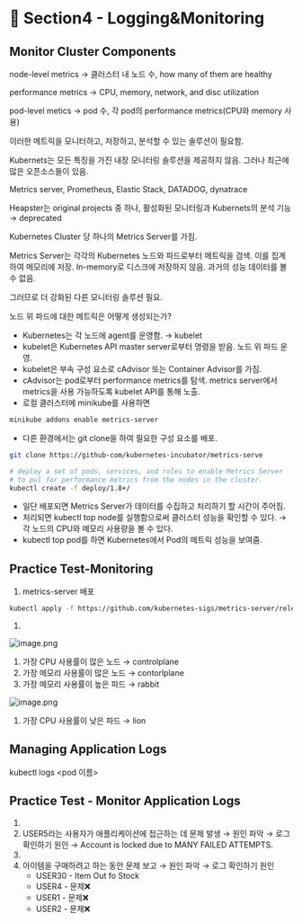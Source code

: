 # 🍨 Section4 - Logging&Monitoring

## Monitor Cluster Components


node-level metrics → 클러스터 내 노드 수, how many of them are healthy


performance metrics → CPU, memory, network, and disc utilization


pod-level  metics → pod 수, 각 pod의 performance metrics(CPU와 memory 사용)


이러한 메트릭을 모니터하고, 저장하고, 분석할 수 있는 솔루션이 필요함.


Kubernets는 모든 특징을 가진 내장 모니터링 솔루션을 제공하지 않음. 그러나 최근에 많은 오픈소스들이 있음.


Metrics server, Prometheus, Elastic Stack, DATADOG, dynatrace


Heapster는 original projects 중 하나, 활성화된 모니터링과 Kubernets의 분석 기능 → deprecated


Kubernetes Cluster 당 하나의 Metrics Server를 가짐.


Metrics Server는 각각의 Kubernetes 노드와 파드로부터 메트릭을 검색. 이를 집계하여 메모리에 저장. In-memory로 디스크에 저장하지 않음. 과거의 성능 데이터를 볼 수 없음.


그러므로 더 강화된 다른 모니터링 솔루션 필요.


노드 위 파드에 대한 메트릭은 어떻게 생성되는가?

- Kubernetes는 각 노드에 agent를 운영함. → kubelet
- kubelet은 Kubernetes API master server로부터 명령을 받음. 노드 위 파드 운영.
- kubelet은 부속 구성 요소로 cAdvisor 또는 Container Advisor를 가짐.
- cAdvisor는 pod로부터 performance metrics를 탐색. metrics server에서 metrics을 사용 가능하도록  kubelet API를 통해 노출.
- 로컬 클러스터에 minikube를 사용하면

```bash
minikube addons enable metrics-server
```

- 다른 환경에서는 git clone을 하여 필요한 구성 요소를 배포.

```bash
git clone https://github-com/kubernetes-incubator/metrics-serve

# deploy a set of pods, services, and roles to enable Metrics Server
# to pul for performance metrics from the nodes in the cluster.
kubectl create -f deploy/1.8+/
```

- 일단 배포되면 Metrics Server가 데이터를 수집하고 처리하기 할 시간이 주어짐.
- 처리되면 kubectl top node를 실행함으로써 클러스터 성능을 확인할 수 있다. → 각 노드의 CPU와 메모리 사용량을 볼 수 있다.
- kubectl top pod를 하면 Kubernetes에서 Pod의 메트릭 성능을 보여줌.

## Practice Test-Monitoring

1. metrics-server 배포

```bash
kubectl apply -f https://github.com/kubernetes-sigs/metrics-server/releases/latest/download/components.yaml
```

1. 

![image.png](https://prod-files-secure.s3.us-west-2.amazonaws.com/b2ea2032-00e9-4883-a13b-cb03cf5b2334/be867e9c-0d47-47a3-971e-146d2c8c7945/image.png?X-Amz-Algorithm=AWS4-HMAC-SHA256&X-Amz-Content-Sha256=UNSIGNED-PAYLOAD&X-Amz-Credential=ASIAZI2LB466VF6B6F5K%2F20250303%2Fus-west-2%2Fs3%2Faws4_request&X-Amz-Date=20250303T140822Z&X-Amz-Expires=3600&X-Amz-Security-Token=IQoJb3JpZ2luX2VjEJ7%2F%2F%2F%2F%2F%2F%2F%2F%2F%2FwEaCXVzLXdlc3QtMiJIMEYCIQDB9suMvfYHRJkKLTAeGtjV%2FLqXWSt0Z4CIFG70Pvf0EQIhAIfKo1bl7dnJJwSEPCzEeXnFlnY0nIQZCbDQlx06MOPgKogECNb%2F%2F%2F%2F%2F%2F%2F%2F%2F%2FwEQABoMNjM3NDIzMTgzODA1IgwYMLO34SjndTLbm1Qq3AMO3ZdrffnKC3ItktiefYQ7qQqNROsG8L1egjvilu1gCbo%2Fp0Kzk0yUr3br0FjvszlbDXAi3jbMJN%2FAXoAddGNC7j18uqr7OyEgZP%2FowsQuR6jx5%2Bd0%2BYZM%2BfJxYu%2BLOoZ42DdZudp%2FaH5fzLRw8rbe33XPAnro8JNxZc1Ing%2Fj8qtRTBiv6l2YN3g4QgsNAN5WM5hMHCjNtSmfBDhv9GWWkt1oAhSHxdK1KcvwY3v5iRGaEeK1LQ%2Bd6ex4dzzW3gUwzvHIdNoiYzrDnptdWMQFLRIJS%2FWcinXFdnLnEzOmQ80X401ZoZfAGFkdYZm1G7bMUazu4YdjERhfojqblAD2sdDmuIop2HFvaHpn4dUuO%2Fth3iUo47kvPGh1eMYyj3yv6mIQyuotec%2BkW14iim9C4V%2FjGjc2n1NI1PsVkCHUy%2BbXG%2BRhoK9k6gsJYDaLZ66HG9Z00tm8oYC1hgcgnw7AJ5%2F2yRvIhK5YuF5WQTEHlVA8yGTGb%2BONmHWloFEpjditstT2vbCiIKzsbhb4dg9wh2LHvaItEJF1e1AuLZJq0crMBobla3VU97QsW9OY%2F5QRkf8rvSjEtnn2riSrsnSUHVNbK5pVSxk1JP2cyFP4SorvJuPI5hYeiTLUiTDg2Za%2BBjqkAXTAG3EcWy7kQ5nwCBx3I7FZxe%2FJdj0%2BiGFyO5Fy734UFJAEW0OaUfZtbvO7VaTIhcfrFoJ5J6ZZglJQZdLUiCHEwqeMjXElnU4dRWzK8H4KQT0aySG1xhuwGVwoghPD5XiInzHEMTZsbPUCcmA0U50oPJLjo117k8DF%2FgYHhFEHmSqzGdrIh3jjLVkZviaxVTsM1t9otl7eH%2Bj6DO0N5%2FsTcZ9A&X-Amz-Signature=ed1e2a8da6a8ca15e91b10fa321d5e658850f8ea73fb13af5469cd94f65cbcf4&X-Amz-SignedHeaders=host&x-id=GetObject)

1. 가장 CPU 사용률이 많은 노드 → controlplane
2. 가장 메모리 사용률이 많은 노드 → contorlplane
3. 가장 메모리 사용률이 높은 파드 → rabbit

![image.png](https://prod-files-secure.s3.us-west-2.amazonaws.com/b2ea2032-00e9-4883-a13b-cb03cf5b2334/a5ad8203-cf78-4c06-9de1-67cb491aedc9/image.png?X-Amz-Algorithm=AWS4-HMAC-SHA256&X-Amz-Content-Sha256=UNSIGNED-PAYLOAD&X-Amz-Credential=ASIAZI2LB466VF6B6F5K%2F20250303%2Fus-west-2%2Fs3%2Faws4_request&X-Amz-Date=20250303T140822Z&X-Amz-Expires=3600&X-Amz-Security-Token=IQoJb3JpZ2luX2VjEJ7%2F%2F%2F%2F%2F%2F%2F%2F%2F%2FwEaCXVzLXdlc3QtMiJIMEYCIQDB9suMvfYHRJkKLTAeGtjV%2FLqXWSt0Z4CIFG70Pvf0EQIhAIfKo1bl7dnJJwSEPCzEeXnFlnY0nIQZCbDQlx06MOPgKogECNb%2F%2F%2F%2F%2F%2F%2F%2F%2F%2FwEQABoMNjM3NDIzMTgzODA1IgwYMLO34SjndTLbm1Qq3AMO3ZdrffnKC3ItktiefYQ7qQqNROsG8L1egjvilu1gCbo%2Fp0Kzk0yUr3br0FjvszlbDXAi3jbMJN%2FAXoAddGNC7j18uqr7OyEgZP%2FowsQuR6jx5%2Bd0%2BYZM%2BfJxYu%2BLOoZ42DdZudp%2FaH5fzLRw8rbe33XPAnro8JNxZc1Ing%2Fj8qtRTBiv6l2YN3g4QgsNAN5WM5hMHCjNtSmfBDhv9GWWkt1oAhSHxdK1KcvwY3v5iRGaEeK1LQ%2Bd6ex4dzzW3gUwzvHIdNoiYzrDnptdWMQFLRIJS%2FWcinXFdnLnEzOmQ80X401ZoZfAGFkdYZm1G7bMUazu4YdjERhfojqblAD2sdDmuIop2HFvaHpn4dUuO%2Fth3iUo47kvPGh1eMYyj3yv6mIQyuotec%2BkW14iim9C4V%2FjGjc2n1NI1PsVkCHUy%2BbXG%2BRhoK9k6gsJYDaLZ66HG9Z00tm8oYC1hgcgnw7AJ5%2F2yRvIhK5YuF5WQTEHlVA8yGTGb%2BONmHWloFEpjditstT2vbCiIKzsbhb4dg9wh2LHvaItEJF1e1AuLZJq0crMBobla3VU97QsW9OY%2F5QRkf8rvSjEtnn2riSrsnSUHVNbK5pVSxk1JP2cyFP4SorvJuPI5hYeiTLUiTDg2Za%2BBjqkAXTAG3EcWy7kQ5nwCBx3I7FZxe%2FJdj0%2BiGFyO5Fy734UFJAEW0OaUfZtbvO7VaTIhcfrFoJ5J6ZZglJQZdLUiCHEwqeMjXElnU4dRWzK8H4KQT0aySG1xhuwGVwoghPD5XiInzHEMTZsbPUCcmA0U50oPJLjo117k8DF%2FgYHhFEHmSqzGdrIh3jjLVkZviaxVTsM1t9otl7eH%2Bj6DO0N5%2FsTcZ9A&X-Amz-Signature=79da461361ead9819d229b635bcff228688873af61964eb64eb8634009d00365&X-Amz-SignedHeaders=host&x-id=GetObject)

1. 가장 CPU 사용률이 낮은 파드 → lion

## Managing Application Logs


kubectl logs <pod 이름>


## Practice Test - Monitor Application Logs

1. 
2. USER5라는 사용자가 애플리케이션에 접근하는 데 문제 발생 → 원인 파악 → 로그 확인하기
원인 → Account is locked due to MANY FAILED ATTEMPTS.
3. 
4. 아이템을 구매하려고 하는 동안 문제 보고 → 원인 파악 → 로그 확인하기
원인
	- USER30 - Item Out fo Stock
	- USER4 - 문제❌
	- USER1 - 문제❌
	- USER2 - 문제❌
